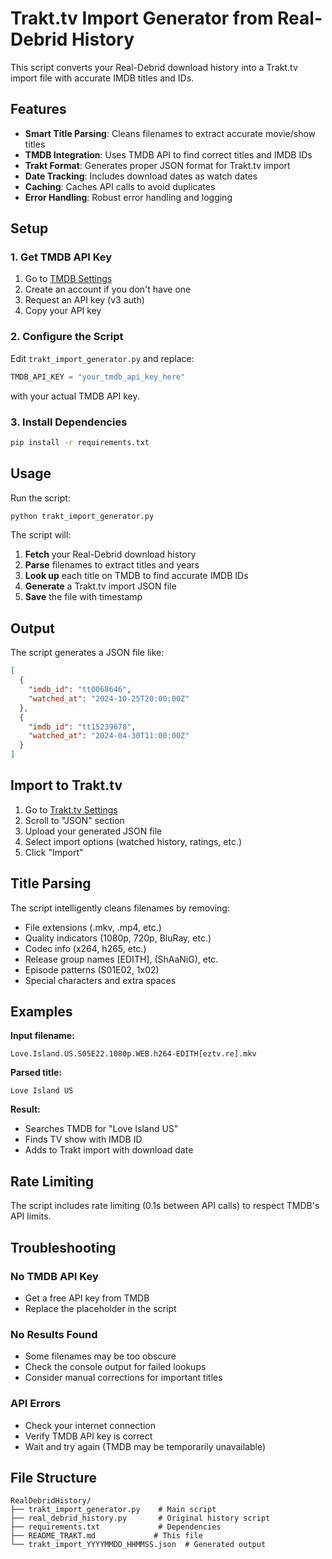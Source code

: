 # Trakt.tv Import Generator from Real-Debrid History

This script converts your Real-Debrid download history into a Trakt.tv import file with accurate IMDB titles and IDs.

## Features

- **Smart Title Parsing**: Cleans filenames to extract accurate movie/show titles
- **TMDB Integration**: Uses TMDB API to find correct titles and IMDB IDs
- **Trakt Format**: Generates proper JSON format for Trakt.tv import
- **Date Tracking**: Includes download dates as watch dates
- **Caching**: Caches API calls to avoid duplicates
- **Error Handling**: Robust error handling and logging

## Setup

### 1. Get TMDB API Key
1. Go to [TMDB Settings](https://www.themoviedb.org/settings/api)
2. Create an account if you don't have one
3. Request an API key (v3 auth)
4. Copy your API key

### 2. Configure the Script
Edit `trakt_import_generator.py` and replace:
```python
TMDB_API_KEY = "your_tmdb_api_key_here"
```
with your actual TMDB API key.

### 3. Install Dependencies
```bash
pip install -r requirements.txt
```

## Usage

Run the script:
```bash
python trakt_import_generator.py
```

The script will:
1. **Fetch** your Real-Debrid download history
2. **Parse** filenames to extract titles and years
3. **Look up** each title on TMDB to find accurate IMDB IDs
4. **Generate** a Trakt.tv import JSON file
5. **Save** the file with timestamp

## Output

The script generates a JSON file like:
```json
[
  {
    "imdb_id": "tt0068646",
    "watched_at": "2024-10-25T20:00:00Z"
  },
  {
    "imdb_id": "tt15239678",
    "watched_at": "2024-04-30T11:00:00Z"
  }
]
```

## Import to Trakt.tv

1. Go to [Trakt.tv Settings](https://trakt.tv/settings/import)
2. Scroll to "JSON" section
3. Upload your generated JSON file
4. Select import options (watched history, ratings, etc.)
5. Click "Import"

## Title Parsing

The script intelligently cleans filenames by removing:
- File extensions (.mkv, .mp4, etc.)
- Quality indicators (1080p, 720p, BluRay, etc.)
- Codec info (x264, h265, etc.)
- Release group names [EDITH], (ShAaNiG), etc.
- Episode patterns (S01E02, 1x02)
- Special characters and extra spaces

## Examples

**Input filename:**
```
Love.Island.US.S05E22.1080p.WEB.h264-EDITH[eztv.re].mkv
```

**Parsed title:**
```
Love Island US
```

**Result:**
- Searches TMDB for "Love Island US"
- Finds TV show with IMDB ID
- Adds to Trakt import with download date

## Rate Limiting

The script includes rate limiting (0.1s between API calls) to respect TMDB's API limits.

## Troubleshooting

### No TMDB API Key
- Get a free API key from TMDB
- Replace the placeholder in the script

### No Results Found
- Some filenames may be too obscure
- Check the console output for failed lookups
- Consider manual corrections for important titles

### API Errors
- Check your internet connection
- Verify TMDB API key is correct
- Wait and try again (TMDB may be temporarily unavailable)

## File Structure

```
RealDebridHistory/
├── trakt_import_generator.py    # Main script
├── real_debrid_history.py       # Original history script
├── requirements.txt             # Dependencies
├── README_TRAKT.md             # This file
└── trakt_import_YYYYMMDD_HHMMSS.json  # Generated output
``` 